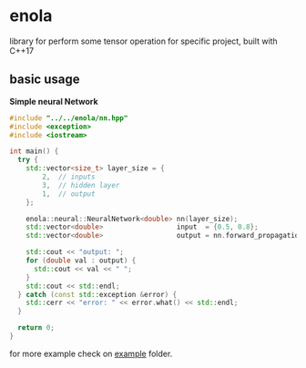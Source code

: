 # enola
library for perform some tensor operation for specific project, built with C++17

## basic usage

**Simple neural Network**

```cpp
#include "../../enola/nn.hpp"
#include <exception>
#include <iostream>

int main() {
  try {
    std::vector<size_t> layer_size = {
        2,  // inputs
        3,  // hidden layer
        1,  // output
    };

    enola::neural::NeuralNetwork<double> nn(layer_size);
    std::vector<double>                  input  = {0.5, 0.8};
    std::vector<double>                  output = nn.forward_propagation(input);

    std::cout << "output: ";
    for (double val : output) {
      std::cout << val << " ";
    }
    std::cout << std::endl;
  } catch (const std::exception &error) {
    std::cerr << "error: " << error.what() << std::endl;
  }

  return 0;
}
```

for more example check on [example](example) folder.
